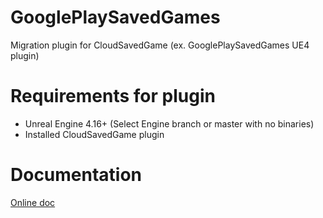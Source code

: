 # GooglePlaySavedGames
Migration plugin for CloudSavedGame (ex. GooglePlaySavedGames UE4 plugin)

# Requirements for plugin
- Unreal Engine 4.16+ (Select Engine branch or master with no binaries)
- Installed CloudSavedGame plugin

# Documentation
[Online doc](https://goo.gl/1sXKVC)
